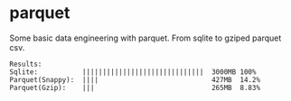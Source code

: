 # parquet

Some basic data engineering with parquet. From sqlite to gziped parquet csv.

```
Results:
Sqlite:           ||||||||||||||||||||||||||||||  3000MB 100%
Parquet(Snappy):  ||||                            427MB  14.2%
Parquet(Gzip):    |||                             265MB  8.83%
```